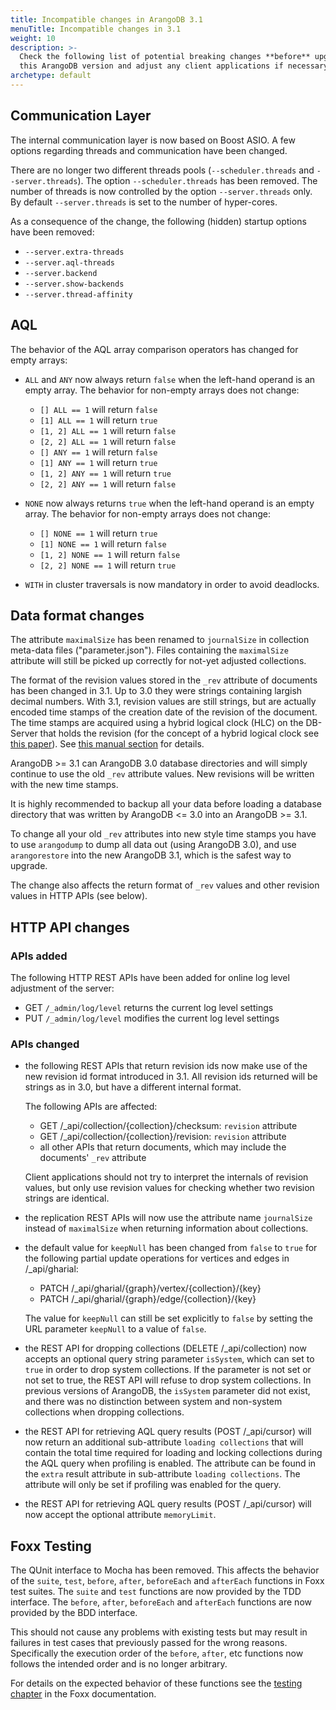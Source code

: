 ```yaml
---
title: Incompatible changes in ArangoDB 3.1
menuTitle: Incompatible changes in 3.1
weight: 10
description: >-
  Check the following list of potential breaking changes **before** upgrading to
  this ArangoDB version and adjust any client applications if necessary
archetype: default
---
```

## Communication Layer

The internal communication layer is now based on Boost ASIO. A few options
regarding threads and communication have been changed.

There are no longer two different threads pools (`--scheduler.threads` and
`--server.threads`). The option `--scheduler.threads` has been removed. The
number of threads is now controlled by the option `--server.threads` only.
By default `--server.threads` is set to the number of hyper-cores.

As a consequence of the change, the following (hidden) startup options have
been removed:

- `--server.extra-threads`
- `--server.aql-threads`
- `--server.backend`
- `--server.show-backends`
- `--server.thread-affinity`

## AQL

The behavior of the AQL array comparison operators has changed for empty arrays:

- `ALL` and `ANY` now always return `false` when the left-hand operand is an
  empty array. The behavior for non-empty arrays does not change:
  - `[] ALL == 1` will return `false`
  - `[1] ALL == 1` will return `true`
  - `[1, 2] ALL == 1` will return `false`
  - `[2, 2] ALL == 1` will return `false`
  - `[] ANY == 1` will return `false`
  - `[1] ANY == 1` will return `true`
  - `[1, 2] ANY == 1` will return `true`
  - `[2, 2] ANY == 1` will return `false`

- `NONE` now always returns `true` when the left-hand operand is an empty array.
  The behavior for non-empty arrays does not change:
  - `[] NONE == 1` will return `true`
  - `[1] NONE == 1` will return `false`
  - `[1, 2] NONE == 1` will return `false`
  - `[2, 2] NONE == 1` will return `true`

- `WITH` in cluster traversals is now mandatory in order to avoid deadlocks.

## Data format changes

The attribute `maximalSize` has been renamed to `journalSize` in collection
meta-data files ("parameter.json"). Files containing the `maximalSize` attribute
will still be picked up correctly for not-yet adjusted collections.

The format of the revision values stored in the `_rev` attribute of documents
has been changed in 3.1. Up to 3.0 they were strings containing largish decimal numbers. With 3.1, revision values are still strings, but are actually encoded time stamps of the creation date of the revision of the document. The time stamps are acquired using a hybrid logical clock (HLC) on the DB-Server that holds the
revision (for the concept of a hybrid logical clock see
[this paper](http://www.cse.buffalo.edu/tech-reports/2014-04.pdf)).
See [this manual section](../../concepts/data-structure/documents/_index.md#document-revisions) for details.

ArangoDB >= 3.1 can ArangoDB 3.0 database directories and will simply continue
to use the old `_rev` attribute values. New revisions will be written with
the new time stamps.

It is highly recommended to backup all your data before loading a database
directory that was written by ArangoDB <= 3.0 into an ArangoDB >= 3.1.

To change all your old `_rev` attributes into new style time stamps you
have to use `arangodump` to dump all data out (using ArangoDB 3.0), and
use `arangorestore` into the new ArangoDB 3.1, which is the safest
way to upgrade.

The change also affects the return format of `_rev` values and other revision
values in HTTP APIs (see below).

## HTTP API changes

### APIs added

The following HTTP REST APIs have been added for online log level adjustment of
the server:

- GET `/_admin/log/level` returns the current log level settings
- PUT `/_admin/log/level` modifies the current log level settings

### APIs changed

- the following REST APIs that return revision ids now make use of the new revision
  id format introduced in 3.1. All revision ids returned will be strings as in 3.0, but
  have a different internal format.

  The following APIs are affected:
  - GET /_api/collection/{collection}/checksum: `revision` attribute
  - GET /_api/collection/{collection}/revision: `revision` attribute
  - all other APIs that return documents, which may include the documents' `_rev` attribute

  Client applications should not try to interpret the internals of revision values, but only
  use revision values for checking whether two revision strings are identical.

- the replication REST APIs will now use the attribute name `journalSize` instead of
  `maximalSize` when returning information about collections.

- the default value for `keepNull` has been changed from `false` to `true` for
  the following partial update operations for vertices and edges in /_api/gharial:

  - PATCH /_api/gharial/{graph}/vertex/{collection}/{key}
  - PATCH /_api/gharial/{graph}/edge/{collection}/{key}

  The value for `keepNull` can still be set explicitly to `false` by setting the
  URL parameter `keepNull` to a value of `false`.

- the REST API for dropping collections (DELETE /_api/collection) now accepts an
  optional query string parameter `isSystem`, which can set to `true` in order to
  drop system collections. If the parameter is not set or not set to true, the REST
  API will refuse to drop system collections. In previous versions of ArangoDB, the
  `isSystem` parameter did not exist, and there was no distinction between system
  and non-system collections when dropping collections.

- the REST API for retrieving AQL query results (POST /_api/cursor) will now return an
  additional sub-attribute `loading collections` that will contain the total time
  required for loading and locking collections during the AQL query when profiling is
  enabled. The attribute can be found in the `extra` result attribute in sub-attribute
  `loading collections`. The attribute will only be set if profiling was enabled for
  the query.

- the REST API for retrieving AQL query results (POST /_api/cursor) will now accept the optional attribute `memoryLimit`.

## Foxx Testing

The QUnit interface to Mocha has been removed. This affects the behavior of the `suite`, `test`, `before`, `after`, `beforeEach` and `afterEach` functions in Foxx test suites. The `suite` and `test` functions are now provided by the TDD interface. The `before`, `after`, `beforeEach` and `afterEach` functions are now provided by the BDD interface.

This should not cause any problems with existing tests but may result in failures in test cases that previously passed for the wrong reasons. Specifically the execution order of the `before`, `after`, etc functions now follows the intended order and is no longer arbitrary.

For details on the expected behavior of these functions see the [testing chapter](../../develop/foxx-microservices/guides/testing-foxx-services.md) in the Foxx documentation.
